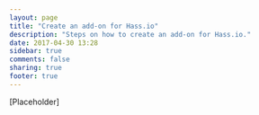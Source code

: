 ```yaml
---
layout: page
title: "Create an add-on for Hass.io"
description: "Steps on how to create an add-on for Hass.io."
date: 2017-04-30 13:28
sidebar: true
comments: false
sharing: true
footer: true
---
```


[Placeholder]